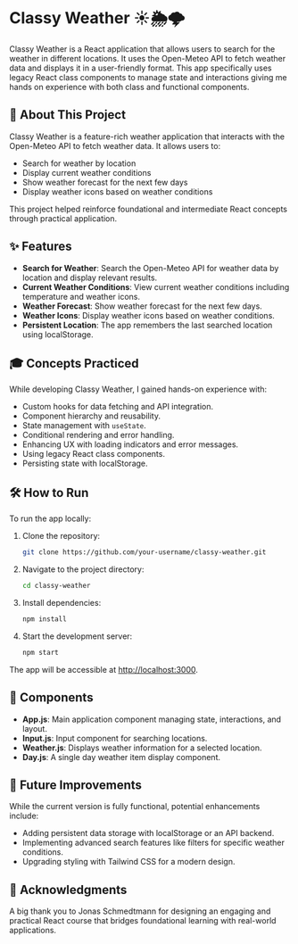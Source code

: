 # Classy Weather ☀️🌦️🌩️

Classy Weather is a React application that allows users to search for the weather in different locations. It uses the Open-Meteo API to fetch weather data and displays it in a user-friendly format. This app specifically uses legacy React class components to manage state and interactions giving me hands on experience with both class and functional components.

## 📖 About This Project

Classy Weather is a feature-rich weather application that interacts with the Open-Meteo API to fetch weather data. It allows users to:

- Search for weather by location
- Display current weather conditions
- Show weather forecast for the next few days
- Display weather icons based on weather conditions

This project helped reinforce foundational and intermediate React concepts through practical application.

## ✨ Features

- **Search for Weather**: Search the Open-Meteo API for weather data by location and display relevant results.
- **Current Weather Conditions**: View current weather conditions including temperature and weather icons.
- **Weather Forecast**: Show weather forecast for the next few days.
- **Weather Icons**: Display weather icons based on weather conditions.
- **Persistent Location**: The app remembers the last searched location using localStorage.

## 🎓 Concepts Practiced

While developing Classy Weather, I gained hands-on experience with:

- Custom hooks for data fetching and API integration.
- Component hierarchy and reusability.
- State management with `useState`.
- Conditional rendering and error handling.
- Enhancing UX with loading indicators and error messages.
- Using legacy React class components.
- Persisting state with localStorage.

## 🛠️ How to Run

To run the app locally:

1. Clone the repository:

   ```bash
   git clone https://github.com/your-username/classy-weather.git
   ```

2. Navigate to the project directory:
   ```bash
   cd classy-weather
   ```
3. Install dependencies:
   ```bash
   npm install
   ```
4. Start the development server:
   ```bash
   npm start
   ```

The app will be accessible at [http://localhost:3000](http://localhost:3000).

## 🧩 Components

- **App.js**: Main application component managing state, interactions, and layout.
- **Input.js**: Input component for searching locations.
- **Weather.js**: Displays weather information for a selected location.
- **Day.js**: A single day weather item display component.

## 🚀 Future Improvements

While the current version is fully functional, potential enhancements include:

- Adding persistent data storage with localStorage or an API backend.
- Implementing advanced search features like filters for specific weather conditions.
- Upgrading styling with Tailwind CSS for a modern design.

## 🙏 Acknowledgments

A big thank you to Jonas Schmedtmann for designing an engaging and practical React course that bridges foundational learning with real-world applications.
